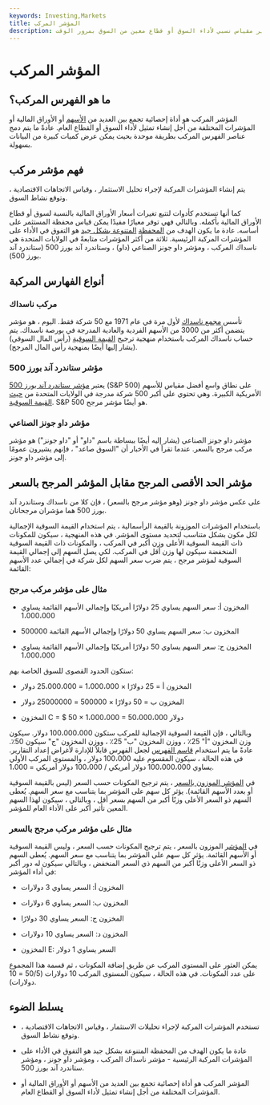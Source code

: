 ```yaml
---
keywords: Investing,Markets
title: المؤشر المركب
description: المؤشر المركب هو أداة إحصائية تجمع بين العديد من الأسهم أو الأوراق المالية المختلفة. تهدف المؤشرات المركبة إلى توفير مقياس نسبي لأداء السوق أو قطاع معين من السوق بمرور الوقت.
---
```


# المؤشر المركب
## ما هو الفهرس المركب؟

المؤشر المركب هو أداة إحصائية تجمع بين العديد من [الأسهم](/equity) أو الأوراق المالية أو المؤشرات المختلفة من أجل إنشاء تمثيل لأداء السوق أو القطاع العام. عادةً ما يتم دمج عناصر الفهرس المركب بطريقة موحدة بحيث يمكن عرض كميات كبيرة من البيانات بسهولة.

## فهم مؤشر مركب

يتم إنشاء المؤشرات المركبة لإجراء تحليل الاستثمار ، وقياس الاتجاهات الاقتصادية ، وتوقع نشاط السوق.

كما أنها تستخدم كأدوات لتتبع تغيرات أسعار الأوراق المالية بالنسبة لسوق أو قطاع الأوراق المالية بأكمله. وبالتالي فهي توفر معيارًا مفيدًا يمكن قياس محفظة المستثمر على أساسه. عادة ما يكون الهدف من [المحفظة](/diversification) [المتنوعة بشكل جيد](/diversification) هو التفوق في الأداء على المؤشرات المركبة الرئيسية. ثلاثة من أكثر المؤشرات متابعةً في الولايات المتحدة هي ناسداك المركب ، ومؤشر داو جونز الصناعي (داو) ، وستاندرد آند بورز 500 (ستاندرد آند بورز 500).

## أنواع الفهارس المركبة

### مركب ناسداك

تأسس [مجمع ناسداك](/nasdaqcompositeindex) لأول مرة في عام 1971 مع 50 شركة فقط. اليوم ، هو مؤشر يتضمن أكثر من 3000 من الأسهم الفردية والعادية المدرجة في بورصة ناسداك. يتم حساب ناسداك المركب باستخدام منهجية ترجيح [القيمة السوقية](/marketcapitalization) (رأس المال السوقي) (يشار إليها أيضًا بمنهجية رأس المال المرجح).

### مؤشر ستاندرد آند بورز 500

يعتبر [مؤشر ستاندرد آند بورز 500](/sp500) (S&P 500) على نطاق واسع أفضل مقياس للأسهم الأمريكية الكبيرة. وهي تحتوي على أكبر 500 شركة مدرجة في الولايات المتحدة من [حيث القيمة السوقية](/marketvalue). S&P 500 هو أيضًا مؤشر مرجح.

### مؤشر داو جونز الصناعي

مؤشر داو جونز الصناعي (يشار إليه أيضًا ببساطة باسم "داو" أو "داو جونز") هو مؤشر مركب مرجح بالسعر. عندما تقرأ في الأخبار أن "السوق صاعد" ، فإنهم يشيرون عمومًا إلى مؤشر داو جونز.

## مؤشر الحد الأقصى المرجح مقابل المؤشر المرجح بالسعر

على عكس مؤشر داو جونز (وهو مؤشر مرجح بالسعر) ، فإن كلا من ناسداك وستاندرد آند بورز 500 هما مؤشران مرجحانان.

باستخدام المؤشرات الموزونة بالقيمة الرأسمالية ، يتم استخدام القيمة السوقية الإجمالية لكل مكون بشكل متناسب لتحديد مستوى المؤشر. في هذه المنهجية ، سيكون للمكونات ذات القيمة السوقية الأعلى وزن أكبر في المركب ، والمكونات ذات القيمة السوقية المنخفضة سيكون لها وزن أقل في المركب. لكي يصل السهم إلى إجمالي القيمة السوقية لمؤشر مرجح ، يتم ضرب سعر السهم لكل شركة في إجمالي عدد الأسهم القائمة:

### مثال على مؤشر مركب مرجح

- المخزون أ: سعر السهم يساوي 25 دولارًا أمريكيًا وإجمالي الأسهم القائمة يساوي 1،000،000

- المخزون ب: سعر السهم يساوي 50 دولارًا وإجمالي الأسهم القائمة 500000

- المخزون ج: سعر السهم يساوي 50 دولارًا أمريكيًا وإجمالي الأسهم القائمة يساوي 1،000،000

ستكون الحدود القصوى للسوق الخاصة بهم:

- المخزون أ = 25 دولارًا × 1،000،000 = 25،000،000 دولار

- المخزون ب = 50 دولارًا × 500000 = 25000000 دولار

- المخزون C = $ 50 × 1،000،000 = 50،000،000 دولار

وبالتالي ، فإن القيمة السوقية الإجمالية للمركب ستكون 100،000،000 دولار. سيكون وزن المخزون "أ" 25٪ ، ووزن المخزون "ب" 25٪ ، ووزن المخزون "ج" سيكون 50٪. عادةً ما يتم استخدام [قاسم الفهرس](/indexdivisor) لجعل الفهرس قابلاً للإدارة لأغراض إعداد التقارير. في هذه الحالة ، سيكون المقسوم عليه 100،000 دولار ، والمستوى المركب الأولي يساوي 100،000،000 دولار أمريكي / 100،000 دولار أمريكي = 1،000.

في [المؤشر الموزون بالسعر](/priceweightedindex) ، يتم ترجيح المكونات حسب السعر (ليس بالقيمة السوقية أو بعدد الأسهم القائمة). يؤثر كل سهم على المؤشر بما يتناسب مع سعر السهم. يُعطى السهم ذو السعر الأعلى وزنًا أكبر من السهم بسعر أقل ، وبالتالي ، سيكون لهذا السهم المعين تأثير أكبر على الأداء العام للمؤشر.

### مثال على مؤشر مركب مرجح بالسعر

في [المؤشر](/priceweightedindex) الموزون بالسعر ، يتم ترجيح المكونات حسب السعر ، وليس القيمة السوقية أو الأسهم القائمة. يؤثر كل سهم على المؤشر بما يتناسب مع سعر السهم. يُعطى السهم ذو السعر الأعلى وزنًا أكبر من السهم ذي السعر المنخفض ، وبالتالي سيكون له دور أكبر في أداء المؤشر:

- المخزون أ: السعر يساوي 3 دولارات

- المخزون ب: السعر يساوي 6 دولارات

- المخزون ج: السعر يساوي 30 دولارًا

- المخزون د: السعر يساوي 10 دولارات

- المخزون E: السعر يساوي 1 دولار

يمكن العثور على المستوى المركب عن طريق إضافة المكونات ، ثم قسمة هذا المجموع على عدد المكونات. في هذه الحالة ، سيكون المستوى المركب 10 دولارات (50/5 = 10 دولارات).

## يسلط الضوء

- تستخدم المؤشرات المركبة لإجراء تحليلات الاستثمار ، وقياس الاتجاهات الاقتصادية ، وتوقع نشاط السوق.

- عادة ما يكون الهدف من المحفظة المتنوعة بشكل جيد هو التفوق في الأداء على المؤشرات المركبة الرئيسية - مؤشر ناسداك المركب ، ومؤشر داو جونز ، ومؤشر ستاندرد آند بورز 500.

- المؤشر المركب هو أداة إحصائية تجمع بين العديد من الأسهم أو الأوراق المالية أو المؤشرات المختلفة من أجل إنشاء تمثيل لأداء السوق أو القطاع العام.

